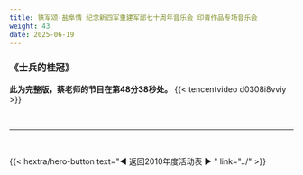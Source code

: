 ```yaml
---
title: 铁军颂·盐阜情 纪念新四军重建军部七十周年音乐会 印青作品专场音乐会
weight: 43
date: 2025-06-19
---
```


### 《士兵的桂冠》

**此为完整版，蔡老师的节目在第48分38秒处。**
{{< tencentvideo d0308i8vviy >}}

<br>
<hr>
<br>

{{< hextra/hero-button text="◀ 返回2010年度活动表 ▶ " link="../" >}}